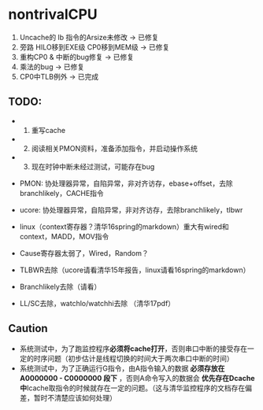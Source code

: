# nontrivalCPU

 1. Uncache的 lb 指令的Arsize未修改      -> 已修复
 2. 旁路 HILO移到EXE级 CP0移到MEM级      -> 已修复
 3. 重构CP0 & 中断的bug修复              -> 已修复
 4. 乘法的bug                            -> 已修复
 5. CP0中TLB例外                         -> 已完成  

## TODO:

+  1. 重写cache

+  2. 阅读相关PMON资料，准备添加指令，并启动操作系统

+  3. 现在时钟中断未经过测试，可能存在bug

+  PMON: 协处理器异常，自陷异常，非对齐访存，ebase+offset，去除branchlikely，CACHE指令

+  ucore: 协处理器异常，自陷异常，非对齐访存，去除branchlikely，tlbwr

+  linux（context寄存器？清华16spring的markdown）重大有wired和context，MADD，MOV指令

+  Cause寄存器太弱了，Wired，Random？

+  TLBWR去除（ucore请看清华15年报告，linux请看16spring的markdown）

+  Branchlikely去除（请看）

+  LL/SC去除，watchlo/watchhi去除 （清华17pdf）
## Caution

+ 系统测试中，为了跑监控程序**必须将cache打开**，否则串口中断的接受存在一定的时序问题（初步估计是线程切换的时间大于两次串口中断的时间）
+ 系统测试中，为了正确运行G指令，由A指令输入的数据 **必须存放在A0000000 - C0000000 段下** ，否则A命令写入的数据会 **优先存在Dcache中**Icache取指令的时候就存在一定的问题。（这与清华监控程序的文档存在偏差，暂时不清楚应该如何处理）
